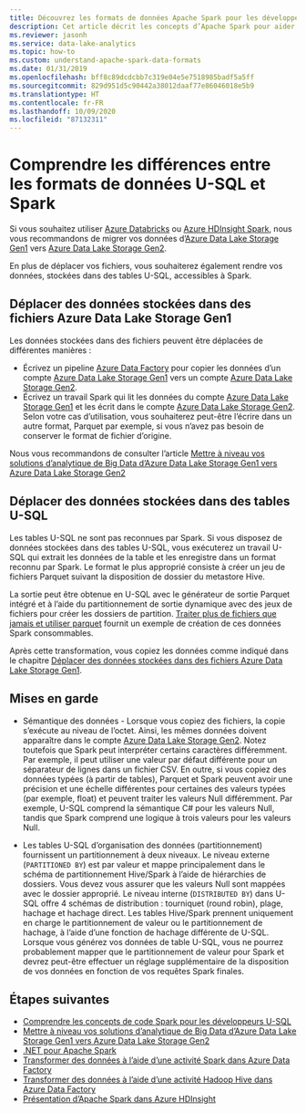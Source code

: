 ```yaml
---
title: Découvrez les formats de données Apache Spark pour les développeurs U-SQL d’Azure Data Lake Analytics.
description: Cet article décrit les concepts d’Apache Spark pour aider les développeurs U-SQL à comprendre les différences entre les formats de données U-SQL et Spark.
ms.reviewer: jasonh
ms.service: data-lake-analytics
ms.topic: how-to
ms.custom: understand-apache-spark-data-formats
ms.date: 01/31/2019
ms.openlocfilehash: bff8c89dcdcbb7c319e04e5e7518985badf5a5ff
ms.sourcegitcommit: 829d951d5c90442a38012daaf77e86046018e5b9
ms.translationtype: HT
ms.contentlocale: fr-FR
ms.lasthandoff: 10/09/2020
ms.locfileid: "87132311"
---
```

# <a name="understand-differences-between-u-sql-and-spark-data-formats"></a>Comprendre les différences entre les formats de données U-SQL et Spark

Si vous souhaitez utiliser [Azure Databricks](../azure-databricks/what-is-azure-databricks.md) ou [Azure HDInsight Spark](../hdinsight/spark/apache-spark-overview.md), nous vous recommandons de migrer vos données d’[Azure Data Lake Storage Gen1](../data-lake-store/data-lake-store-overview.md) vers [Azure Data Lake Storage Gen2](../storage/blobs/data-lake-storage-introduction.md).

En plus de déplacer vos fichiers, vous souhaiterez également rendre vos données, stockées dans des tables U-SQL, accessibles à Spark.

## <a name="move-data-stored-in-azure-data-lake-storage-gen1-files"></a>Déplacer des données stockées dans des fichiers Azure Data Lake Storage Gen1

Les données stockées dans des fichiers peuvent être déplacées de différentes manières :

- Écrivez un pipeline [Azure Data Factory](../data-factory/introduction.md) pour copier les données d’un compte [Azure Data Lake Storage Gen1](../data-lake-store/data-lake-store-overview.md) vers un compte [Azure Data Lake Storage Gen2](../storage/blobs/data-lake-storage-introduction.md).
- Écrivez un travail Spark qui lit les données du compte [Azure Data Lake Storage Gen1](../data-lake-store/data-lake-store-overview.md) et les écrit dans le compte [Azure Data Lake Storage Gen2](../storage/blobs/data-lake-storage-introduction.md). Selon votre cas d’utilisation, vous souhaiterez peut-être l’écrire dans un autre format, Parquet par exemple, si vous n’avez pas besoin de conserver le format de fichier d’origine.

Nous vous recommandons de consulter l’article [Mettre à niveau vos solutions d’analytique de Big Data d’Azure Data Lake Storage Gen1 vers Azure Data Lake Storage Gen2](../storage/blobs/data-lake-storage-upgrade.md)

## <a name="move-data-stored-in-u-sql-tables"></a>Déplacer des données stockées dans des tables U-SQL

Les tables U-SQL ne sont pas reconnues par Spark. Si vous disposez de données stockées dans des tables U-SQL, vous exécuterez un travail U-SQL qui extrait les données de la table et les enregistre dans un format reconnu par Spark. Le format le plus approprié consiste à créer un jeu de fichiers Parquet suivant la disposition de dossier du metastore Hive.

La sortie peut être obtenue en U-SQL avec le générateur de sortie Parquet intégré et à l’aide du partitionnement de sortie dynamique avec des jeux de fichiers pour créer les dossiers de partition. [Traiter plus de fichiers que jamais et utiliser parquet](https://blogs.msdn.microsoft.com/azuredatalake/2018/06/11/process-more-files-than-ever-and-use-parquet-with-azure-data-lake-analytics) fournit un exemple de création de ces données Spark consommables.

Après cette transformation, vous copiez les données comme indiqué dans le chapitre [Déplacer des données stockées dans des fichiers Azure Data Lake Storage Gen1](#move-data-stored-in-azure-data-lake-storage-gen1-files).

## <a name="caveats"></a>Mises en garde

- Sémantique des données - Lorsque vous copiez des fichiers, la copie s’exécute au niveau de l’octet. Ainsi, les mêmes données doivent apparaître dans le compte [Azure Data Lake Storage Gen2](../storage/blobs/data-lake-storage-introduction.md). Notez toutefois que Spark peut interpréter certains caractères différemment. Par exemple, il peut utiliser une valeur par défaut différente pour un séparateur de lignes dans un fichier CSV.
    En outre, si vous copiez des données typées (à partir de tables), Parquet et Spark peuvent avoir une précision et une échelle différentes pour certaines des valeurs typées (par exemple, float) et peuvent traiter les valeurs Null différemment. Par exemple, U-SQL comprend la sémantique C# pour les valeurs Null, tandis que Spark comprend une logique à trois valeurs pour les valeurs Null.

- Les tables U-SQL d’organisation des données (partitionnement) fournissent un partitionnement à deux niveaux. Le niveau externe (`PARTITIONED BY`) est par valeur et mappe principalement dans le schéma de partitionnement Hive/Spark à l’aide de hiérarchies de dossiers. Vous devez vous assurer que les valeurs Null sont mappées avec le dossier approprié. Le niveau interne (`DISTRIBUTED BY`) dans U-SQL offre 4 schémas de distribution : tourniquet (round robin), plage, hachage et hachage direct.
    Les tables Hive/Spark prennent uniquement en charge le partitionnement de valeur ou le partitionnement de hachage, à l’aide d’une fonction de hachage différente de U-SQL. Lorsque vous générez vos données de table U-SQL, vous ne pourrez probablement mapper que le partitionnement de valeur pour Spark et devrez peut-être effectuer un réglage supplémentaire de la disposition de vos données en fonction de vos requêtes Spark finales.

## <a name="next-steps"></a>Étapes suivantes

- [Comprendre les concepts de code Spark pour les développeurs U-SQL](understand-spark-code-concepts.md)
- [Mettre à niveau vos solutions d’analytique de Big Data d’Azure Data Lake Storage Gen1 vers Azure Data Lake Storage Gen2](../storage/blobs/data-lake-storage-upgrade.md)
- [.NET pour Apache Spark](https://docs.microsoft.com/dotnet/spark/what-is-apache-spark-dotnet)
- [Transformer des données à l’aide d’une activité Spark dans Azure Data Factory](../data-factory/transform-data-using-spark.md)
- [Transformer des données à l’aide d’une activité Hadoop Hive dans Azure Data Factory](../data-factory/transform-data-using-hadoop-hive.md)
- [Présentation d’Apache Spark dans Azure HDInsight](../hdinsight/spark/apache-spark-overview.md)
